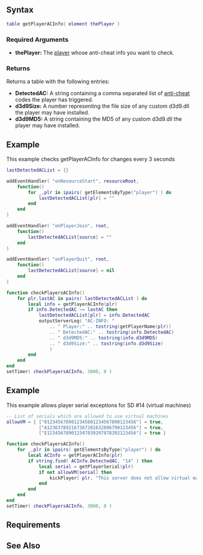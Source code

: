 Syntax
------

``` lua
table getPlayerACInfo( element thePlayer )
```

### Required Arguments

-   **thePlayer:** The [player](/docs/player.md "wikilink") whose anti-cheat info you want to check.

### Returns

Returns a table with the following entries:

-   **DetectedAC:** A string containing a comma separated list of [anti-cheat](/docs/anti-cheat_guide.md "wikilink") codes the player has triggered.
-   **d3d9Size:** A number representing the file size of any custom d3d9.dll the player may have installed.
-   **d3d9MD5:** A string containing the MD5 of any custom d3d9.dll the player may have installed.

Example
-------

This example checks getPlayerACInfo for changes every 3 seconds

``` lua
lastDetectedACList = {}

addEventHandler( "onResourceStart", resourceRoot,
    function()
        for _,plr in ipairs( getElementsByType("player") ) do
            lastDetectedACList[plr] = ""
        end
    end
)

addEventHandler( "onPlayerJoin", root,
    function()
        lastDetectedACList[source] = ""
    end
)

addEventHandler( "onPlayerQuit", root,
    function()
        lastDetectedACList[source] = nil
    end
)

function checkPlayersACInfo()
    for plr,lastAC in pairs( lastDetectedACList ) do
        local info = getPlayerACInfo(plr)
        if info.DetectedAC ~= lastAC then
            lastDetectedACList[plr] = info.DetectedAC
            outputServerLog( "AC-INFO: "
                .. " Player:" .. tostring(getPlayerName(plr))
                .. " DetectedAC:" .. tostring(info.DetectedAC)
                .. " d3d9MD5:" .. tostring(info.d3d9MD5)
                .. " d3d9Size:" .. tostring(info.d3d9Size)
                )
        end
    end
end
setTimer( checkPlayersACInfo, 3000, 0 )
```

Example
-------

This example allows player serial exceptions for SD \#14 (virtual machines)

``` lua
-- List of serials which are allowed to use virtual machines
allowVM = { ["0123456789012345601234567890123456"] = true,
            ["A123637892167367281632896790123456"] = true,
            ["E123456789012347839207878392123456"] = true }

function checkPlayersACInfo()
    for _,plr in ipairs( getElementsByType("player") ) do
        local ACInfo = getPlayerACInfo(plr)
        if string.find( ACInfo.DetectedAC, "14" ) then
            local serial = getPlayerSerial(plr)
            if not allowVM[serial] then
                kickPlayer( plr, "This server does not allow virtual machines." )
            end
        end
    end
end
setTimer( checkPlayersACInfo, 3000, 0 )
```

Requirements
------------

See Also
--------
